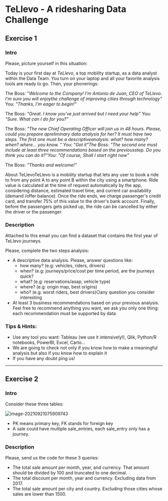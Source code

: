 # TeLlevo - A ridesharing Data Challenge

## Exercise 1

### Intro

Please, picture yourself in this situation:

Today is your first day at *TeLlevo*, a top mobility startup, as a data analyst within the Data Team. 
You turn on your laptop and all your favorite analysis tools are ready to go. Then, your phonerings:

The Boss: "*Welcome to the Company! I'm Antonio de Juan, CEO of TeLlevo. I'm sure you will enjoythe challenge of improving cities through technology"*
You: *"Thanks, I'm eager to begin!"*

The Boss: *"Great. I know you've just arrived but I need your help"*
You: *"Sure. What can I do for you?"*

The Boss: *"The new Chief Operating Officer will join us in 48 hours. Please, could you prepare apreliminary data analysis for her? It must have two steps. The first one must be a descriptiveanalysis: what? how many? when? where... you know. "*
You: *"Got it"The Boss: "The second one must include at least three recommendations based on the previousstep. Do you think you can do it?"You: "Of course, Shall I start right now"*

The Boss: *"Thanks and welcome!"*

About TeLlevoTeLlevo is a mobility startup that lets any user to book a ride to from any point A to any point B within the city using a smartphone. Ride value is calculated at the time of request automatically by the app, considering distance, estimated travel time, and current car availability (demand /offer balance). Once the ride ends, we charge passenger's credit card, and transfer 75% of this value to the driver's bank account. Finally, before the passengers gets picked up, the ride can be cancelled by either the driver or the passenger.

### Description

Attached to this email you can find a dataset that contains the first year of TeLlevo journeys.

Please, complete the two steps analysis:

- A descriptive data analysis. Please, answer questions like:
  - how many? (e.g: vehicles, riders, drivers)
  - when? (e.g: journeys/price/cost per time period, are the journeys quick?
  - what? (e.g: reservations/asap, vehicle type)
  - where? (e.g: origin map, best origins)
  - who? (e.g: worst riders, best drivers)○any question you consider interesting
- At least 3 business recommendations based on your previous analysis. Feel free to recommend anything you want, we ask you only one thing: each recommendation must be supported by data

### Tips & Hints:

- Use any tool you want: Tableau (we use it intensively!), Qlik, Python/R notebooks, PowerBI, Excel, Carto...
- We are going to check not only if you know how to make a meaningful analysis but also if you know how to explain it
- If you have any doubt ping us!

***

## Exercise 2

### Intro

Consider these three tables:

![image-20210921075909743](../../999_images/image-20210921075909743.png)

- PK means primary key, FK stands for foreign key
- A sale could have multiple sale_entries, each sale_entry only has a journey.

### Description

Please, send us the code for these 3 queries:

- The total sale amount per month, year, and currency. That amount should be divided by 100 and truncated to one decimal.
- The total discount per month, year and currency. Excluding data from 2017.
- The total sale amount per city and country. Excluding those cities whose sales are lower than 1500.